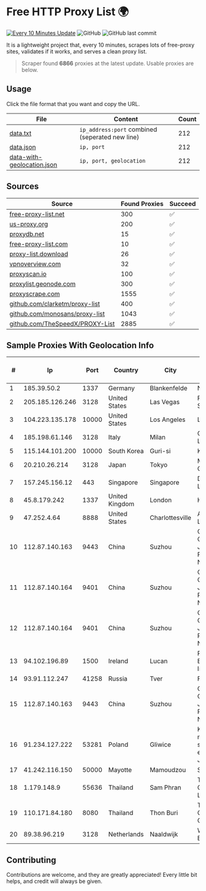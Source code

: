 
# Free HTTP Proxy List 🌍

[![Every 10 Minutes Update](https://github.com/mertguvencli/http-proxy-list/actions/workflows/main.yml/badge.svg?branch=main)](https://github.com/mertguvencli/http-proxy-list/actions/workflows/main.yml)
![GitHub](https://img.shields.io/github/license/mertguvencli/http-proxy-list)
![GitHub last commit](https://img.shields.io/github/last-commit/mertguvencli/http-proxy-list)

It is a lightweight project that, every 10 minutes, scrapes lots of free-proxy sites, validates if it works, and serves a clean proxy list.


> Scraper found **6866** proxies at the latest update. Usable proxies are below.

## Usage

Click the file format that you want and copy the URL.


|File|Content|Count|
|----|-------|-----|
|[data.txt](https://raw.githubusercontent.com/mertguvencli/http-proxy-list/main/proxy-list/data.txt)|`ip_address:port` combined (seperated new line)|212|
|[data.json](https://raw.githubusercontent.com/mertguvencli/http-proxy-list/main/proxy-list/data.json)|`ip, port`|212|
|[data-with-geolocation.json](https://raw.githubusercontent.com/mertguvencli/http-proxy-list/main/proxy-list/data-with-geolocation.json)|`ip, port, geolocation`|212|

## Sources

|Source|Found Proxies|Succeed|
|------|-------------|-------|
|[free-proxy-list.net](https://free-proxy-list.net)|300|✅|
|[us-proxy.org](https://www.us-proxy.org)|200|✅|
|[proxydb.net](http://proxydb.net)|15|✅|
|[free-proxy-list.com](https://free-proxy-list.com/?page=&port=&type%5B%5D=http&type%5B%5D=https&up_time=0&search=Search)|10|✅|
|[proxy-list.download](https://www.proxy-list.download/HTTP)|26|✅|
|[vpnoverview.com](https://vpnoverview.com/privacy/anonymous-browsing/free-proxy-servers)|32|✅|
|[proxyscan.io](https://www.proxyscan.io)|100|✅|
|[proxylist.geonode.com](https://proxylist.geonode.com/api/proxy-list?limit=300&page=1&sort_by=lastChecked&sort_type=desc&protocols=http,https)|300|✅|
|[proxyscrape.com](https://api.proxyscrape.com/v2/?request=displayproxies&protocol=http&timeout=10000&country=all&ssl=all&anonymity=all)|1555|✅|
|[github.com/clarketm/proxy-list](https://raw.githubusercontent.com/clarketm/proxy-list/master/proxy-list-raw.txt)|400|✅|
|[github.com/monosans/proxy-list](https://raw.githubusercontent.com/monosans/proxy-list/main/proxies/http.txt)|1043|✅|
|[github.com/TheSpeedX/PROXY-List](https://raw.githubusercontent.com/TheSpeedX/PROXY-List/master/http.txt)|2885|✅|


## Sample Proxies With Geolocation Info

|#|Ip|Port|Country|City|Internet Service Provider|
|-|--|----|-------|----|-------------------------|
|1|185.39.50.2|1337|Germany|Blankenfelde|NETZNUTZ|
|2|205.185.126.246|3128|United States|Las Vegas|FranTech Solutions|
|3|104.223.135.178|10000|United States|Los Angeles|LayerHost|
|4|185.198.61.146|3128|Italy|Milan|Global Router LLC|
|5|115.144.101.200|10000|South Korea|Guri-si|Korea Telecom|
|6|20.210.26.214|3128|Japan|Tokyo|Microsoft Corporation|
|7|157.245.156.12|443|Singapore|Singapore|DigitalOcean, LLC|
|8|45.8.179.242|1337|United Kingdom|London|Hostland LLC|
|9|47.252.4.64|8888|United States|Charlottesville|Alibaba.com LLC|
|10|112.87.140.163|9443|China|Suzhou|China Unicom CHINA169 Jiangsu Province Network|
|11|112.87.140.164|9401|China|Suzhou|China Unicom CHINA169 Jiangsu Province Network|
|12|112.87.140.164|9401|China|Suzhou|China Unicom CHINA169 Jiangsu Province Network|
|13|94.102.196.89|1500|Ireland|Lucan|Regional Broadband Ireland Ltd|
|14|93.91.112.247|41258|Russia|Tver|Fast Link Ltd.|
|15|112.87.140.163|9443|China|Suzhou|China Unicom CHINA169 Jiangsu Province Network|
|16|91.234.127.222|53281|Poland|Gliwice|KRUCZNET - naprawa sprzetu RTV i elektronicznego Jozef Kruczek|
|17|41.242.116.150|50000|Mayotte|Mamoudzou|STOI-block1|
|18|1.179.148.9|55636|Thailand|Sam Phran|TOT Public Company Limited|
|19|110.171.84.180|8080|Thailand|Thon Buri|True Internet Corporation CO. Ltd.|
|20|89.38.96.219|3128|Netherlands|Naaldwijk|WorldStream B.V.|



## Contributing

Contributions are welcome, and they are greatly appreciated! Every
little bit helps, and credit will always be given.

